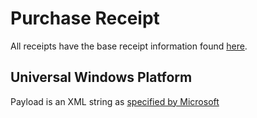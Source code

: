 # Purchase Receipt

All receipts have the base receipt information found [here](../../SetupIAP/PurchasingFlow/UnityIAPPurchaseReceipts.md).

Universal Windows Platform
-------------

Payload is an XML string as [specified by Microsoft](https://docs.microsoft.com/en-us/uwp/api/windows.applicationmodel.store.currentapp.getappreceiptasync?view=winrt-20348#Windows_ApplicationModel_Store_CurrentApp_GetAppReceiptAsync)
